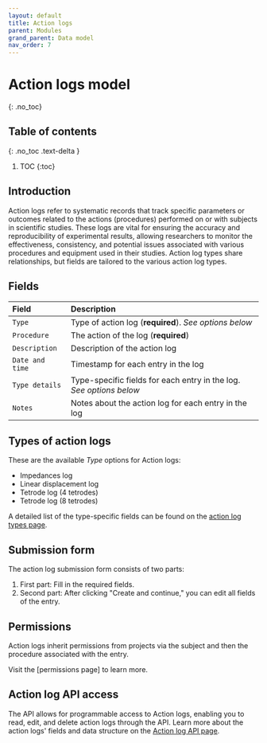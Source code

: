 ```yaml
---
layout: default
title: Action logs
parent: Modules
grand_parent: Data model
nav_order: 7
---
```


# Action logs model
{: .no_toc}

## Table of contents
{: .no_toc .text-delta }

1. TOC
{:toc}

## Introduction

Action logs refer to systematic records that track specific parameters or outcomes related to the actions (procedures) performed on or with subjects in scientific studies. These logs are vital for ensuring the accuracy and reproducibility of experimental results, allowing researchers to monitor the effectiveness, consistency, and potential issues associated with various procedures and equipment used in their studies. Action log types share relationships, but fields are tailored to the various action log types.

## Fields

| Field | Description |
|:------|:------------|
| `Type` | Type of action log (**required**). *See options below* |
| `Procedure` | The action of the log (**required**) |
| `Description` | Description of the action log |
| `Date and time` | Timestamp for each entry in the log |
| `Type details` | Type-specific fields for each entry in the log. *See options below* |
| `Notes` | Notes about the action log for each entry in the log |

## Types of action logs

These are the available *Type* options for Action logs:

- Impedances log
- Linear displacement log
- Tetrode log (4 tetrodes)
- Tetrode log (8 tetrodes)

A detailed list of the type-specific fields can be found on the [action log types page]({{"datamodel/schemas/action_logs/"|absolute_url}}).

## Submission form

The action log submission form consists of two parts:
1. First part: Fill in the required fields.
2. Second part: After clicking "Create and continue," you can edit all fields of the entry.

## Permissions

Action logs inherit permissions from projects via the subject and then the procedure associated with the entry.

Visit the [permissions page] to learn more.

## Action log API access

The API allows for programmable access to Action logs, enabling you to read, edit, and delete action logs through the API. Learn more about the action logs' fields and data structure on the [Action log API page]({{"api/modules/actionlog/"|absolute_url}}).

